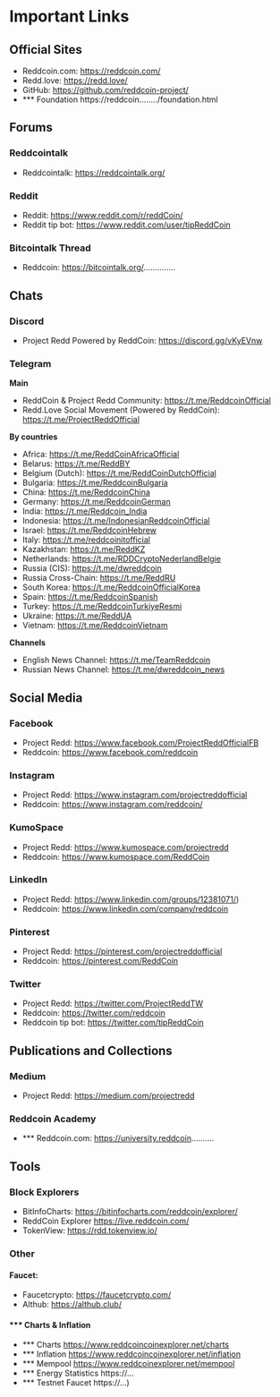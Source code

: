 # Important Links

## Official Sites

- Reddcoin.com: https://reddcoin.com/
- Redd.love: https://redd.love/
- GitHub: https://github.com/reddcoin-project/
- *** Foundation https://reddcoin......../foundation.html

## Forums

### Reddcointalk
- Reddcointalk: https://reddcointalk.org/

### Reddit
- Reddit: https://www.reddit.com/r/reddCoin/
- Reddit tip bot: https://www.reddit.com/user/tipReddCoin

### Bitcointalk Thread
- Reddcoin: https://bitcointalk.org/..............

## Chats

### Discord
- Project Redd Powered by ReddCoin: https://discord.gg/vKyEVnw

### Telegram
**Main**
- ReddCoin & Project Redd Community: https://t.me/ReddcoinOfficial
- Redd.Love Social Movement (Powered by ReddCoin): https://t.me/ProjectReddOfficial

**By countries**
- Africa: https://t.me/ReddCoinAfricaOfficial
- Belarus: https://t.me/ReddBY
- Belgium (Dutch):	https://t.me/ReddCoinDutchOfficial
- Bulgaria: https://t.me/ReddcoinBulgaria
- China: https://t.me/ReddcoinChina
- Germany: https://t.me/ReddcoinGerman
- India: https://t.me/Reddcoin_India
- Indonesia: https://t.me/IndonesianReddcoinOfficial
- Israel: https://t.me/ReddcoinHebrew
- Italy: https://t.me/reddcoinitofficial
- Kazakhstan: https://t.me/ReddKZ
- Netherlands: https://t.me/RDDCryptoNederlandBelgie
- Russia (CIS): https://t.me/dwreddcoin
- Russia Cross-Chain: https://t.me/ReddRU
- South Korea: https://t.me/ReddcoinOfficialKorea
- Spain: https://t.me/ReddcoinSpanish
- Turkey: https://t.me/ReddcoinTurkiyeResmi
- Ukraine: https://t.me/ReddUA
- Vietnam: https://t.me/ReddcoinVietnam

**Channels**
<br/>
- English News Channel: https://t.me/TeamReddcoin
- Russian News Channel: https://t.me/dwreddcoin_news

## Social Media

### Facebook
- Project Redd: https://www.facebook.com/ProjectReddOfficialFB
- Reddcoin: https://www.facebook.com/reddcoin

### Instagram
- Project Redd: https://www.instagram.com/projectreddofficial
- Reddcoin: https://www.instagram.com/reddcoin/

### KumoSpace
- Project Redd: https://www.kumospace.com/projectredd
- Reddcoin: https://www.kumospace.com/ReddCoin

### LinkedIn
- Project Redd: https://www.linkedin.com/groups/12381071/)
- Reddcoin: https://www.linkedin.com/company/reddcoin
 
 ### Pinterest
 - Project Redd: https://pinterest.com/projectreddofficial
 - Reddcoin: https://pinterest.com/ReddCoin
 
 ### Twitter
- Project Redd: https://twitter.com/ProjectReddTW
- Reddcoin: https://twitter.com/reddcoin
- Reddcoin tip bot: https://twitter.com/tipReddCoin

## Publications and Collections

### Medium
- Project Redd: https://medium.com/projectredd

### Reddcoin Academy 
- *** Reddcoin.com: https://university.reddcoin..........

## Tools

### Block Explorers

- BitInfoCharts: https://bitinfocharts.com/reddcoin/explorer/
- ReddCoin Explorer https://live.reddcoin.com/
- TokenView: https://rdd.tokenview.io/


### Other
#### Faucet:
- Faucetcrypto: https://faucetcrypto.com/
- Althub: https://althub.club/

#### *** Charts & Inflation 
- *** Charts https://www.reddcoincoinexplorer.net/charts
- *** Inflation https://www.reddcoincoinexplorer.net/inflation
- *** Mempool https://www.reddcoinexplorer.net/mempool
- *** Energy Statistics https://...
- *** Testnet Faucet https://...)
